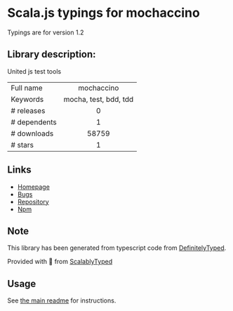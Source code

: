 
# Scala.js typings for mochaccino

Typings are for version 1.2

## Library description:
United js test tools

|                    |                 |
| ------------------ | :-------------: |
| Full name          | mochaccino |
| Keywords           | mocha, test, bdd, tdd |
| # releases         | 0 |
| # dependents       | 1 |
| # downloads        | 58759 |
| # stars            | 1 |

## Links
- [Homepage](https://github.com/pawelgalazka/mochaccino#readme)
- [Bugs](https://github.com/pawelgalazka/mochaccino/issues)
- [Repository](https://github.com/pawelgalazka/mochaccino)
- [Npm](https://www.npmjs.com/package/mochaccino)
    


## Note
This library has been generated from typescript code from [DefinitelyTyped](https://definitelytyped.org).

Provided with :purple_heart: from [ScalablyTyped](https://github.com/oyvindberg/ScalablyTyped)

## Usage
See [the main readme](../../readme.md) for instructions.


